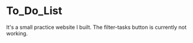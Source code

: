 # To_Do_List
It's a small practice website I built. The filter-tasks button is currently not working.
